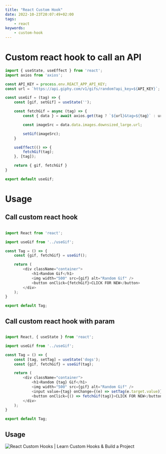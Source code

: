 ```yaml
---
title: "React Custom Hook"
date: 2022-10-23T20:07:49+02:00
tags:
    - react
keywords:
	- custom-hook
---
```


# Custom react hook to call an API
```js
import { useState, useEffect } from 'react';
import axios from 'axios';

const API_KEY = process.env.REACT_APP_API_KEY;
const url = `https://api.giphy.com/v1/gifs/random?api_key=${API_KEY}`;

const useGif = (tag) => {
    const [gif, setGif] = useState('');

    const fetchGif = async (tag) => {
        const { data } = await axios.get(tag ? `${url}&tag=${tag}` : url);

        const imageSrc = data.data.images.downsized_large.url;

        setGif(imageSrc);
    }

    useEffect(() => {
        fetchGif(tag);
    }, [tag]);

    return { gif, fetchGif }
}

export default useGif;
```


# Usage
## Call custom react hook
```js

import React from 'react';

import useGif from '../useGif';

const Tag = () => {
    const {gif, fetchGif} = useGif();

    return (
        <div className="container">
            <h1>Random Gif</h1>
            <img width="500" src={gif} alt="Random Gif" />
            <button onClick={fetchGif}>CLICK FOR NEW</button>
        </div>
    );
}

export default Tag;
```

## Call custom react hook with param
```js

import React, { useState } from 'react';

import useGif from '../useGif';

const Tag = () => {
    const [tag, setTag] = useState('dogs');
    const {gif, fetchGif} = useGif(tag);

    return (
        <div className="container">
            <h1>Random {tag} Gif</h1>
            <img width="500" src={gif} alt="Random Gif" />
            <input value={tag} onChange={(e) => setTag(e.target.value)} />
            <button onClick={() => fetchGif(tag)}>CLICK FOR NEW</button>
        </div>
    );
}

export default Tag;
```

## Usage





![React Custom Hooks | Learn Custom Hooks & Build a Project](https://www.youtube.com/watch?v=O6FhJvcvVOE)


